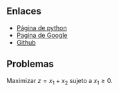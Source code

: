 <script src='https://cdn.mathjax.org/mathjax/latest/MathJax.js?config=TeX-AMS-MML_HTMLorMML'></script> 


## Enlaces

- [Página de python](http://www.python.org/)
- [Pagina de Google](https://www.google.com)
- [Github](https://github.com)

## Problemas

Maximizar $z=x_1+x_2$ sujeto a $x_1\geq 0$.
